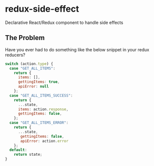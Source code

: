 # redux-side-effect
Declarative React/Redux component to handle side effects


## The Problem

Have you ever had to do something like the below snippet in your redux reducers?

```js
switch (action.type) {
  case "GET_ALL_ITEMS":
    return {
      items: [],
      gettingItems: true,
      apiError: null
    };
  case "GET_ALL_ITEMS_SUCCESS":
    return {
      ...state,
      items: action.response,
      gettingItems: false,
    };
  case "GET_ALL_ITEMS_ERROR":
    return {
      ...state,
       gettingItems: false,
       apiError: action.error
    };
  default:
    return state;
}
```
